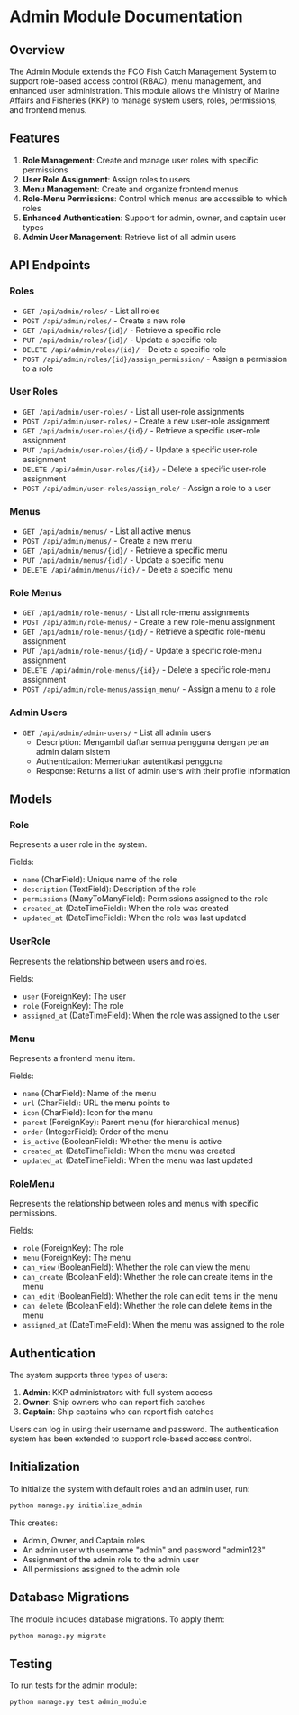 # Admin Module Documentation

## Overview

The Admin Module extends the FCO Fish Catch Management System to support role-based access control (RBAC), menu management, and enhanced user administration. This module allows the Ministry of Marine Affairs and Fisheries (KKP) to manage system users, roles, permissions, and frontend menus.

## Features

1. **Role Management**: Create and manage user roles with specific permissions
2. **User Role Assignment**: Assign roles to users
3. **Menu Management**: Create and organize frontend menus
4. **Role-Menu Permissions**: Control which menus are accessible to which roles
5. **Enhanced Authentication**: Support for admin, owner, and captain user types
6. **Admin User Management**: Retrieve list of all admin users

## API Endpoints

### Roles

- `GET /api/admin/roles/` - List all roles
- `POST /api/admin/roles/` - Create a new role
- `GET /api/admin/roles/{id}/` - Retrieve a specific role
- `PUT /api/admin/roles/{id}/` - Update a specific role
- `DELETE /api/admin/roles/{id}/` - Delete a specific role
- `POST /api/admin/roles/{id}/assign_permission/` - Assign a permission to a role

### User Roles

- `GET /api/admin/user-roles/` - List all user-role assignments
- `POST /api/admin/user-roles/` - Create a new user-role assignment
- `GET /api/admin/user-roles/{id}/` - Retrieve a specific user-role assignment
- `PUT /api/admin/user-roles/{id}/` - Update a specific user-role assignment
- `DELETE /api/admin/user-roles/{id}/` - Delete a specific user-role assignment
- `POST /api/admin/user-roles/assign_role/` - Assign a role to a user

### Menus

- `GET /api/admin/menus/` - List all active menus
- `POST /api/admin/menus/` - Create a new menu
- `GET /api/admin/menus/{id}/` - Retrieve a specific menu
- `PUT /api/admin/menus/{id}/` - Update a specific menu
- `DELETE /api/admin/menus/{id}/` - Delete a specific menu

### Role Menus

- `GET /api/admin/role-menus/` - List all role-menu assignments
- `POST /api/admin/role-menus/` - Create a new role-menu assignment
- `GET /api/admin/role-menus/{id}/` - Retrieve a specific role-menu assignment
- `PUT /api/admin/role-menus/{id}/` - Update a specific role-menu assignment
- `DELETE /api/admin/role-menus/{id}/` - Delete a specific role-menu assignment
- `POST /api/admin/role-menus/assign_menu/` - Assign a menu to a role

### Admin Users

- `GET /api/admin/admin-users/` - List all admin users
  - Description: Mengambil daftar semua pengguna dengan peran admin dalam sistem
  - Authentication: Memerlukan autentikasi pengguna
  - Response: Returns a list of admin users with their profile information

## Models

### Role

Represents a user role in the system.

Fields:

- `name` (CharField): Unique name of the role
- `description` (TextField): Description of the role
- `permissions` (ManyToManyField): Permissions assigned to the role
- `created_at` (DateTimeField): When the role was created
- `updated_at` (DateTimeField): When the role was last updated

### UserRole

Represents the relationship between users and roles.

Fields:

- `user` (ForeignKey): The user
- `role` (ForeignKey): The role
- `assigned_at` (DateTimeField): When the role was assigned to the user

### Menu

Represents a frontend menu item.

Fields:

- `name` (CharField): Name of the menu
- `url` (CharField): URL the menu points to
- `icon` (CharField): Icon for the menu
- `parent` (ForeignKey): Parent menu (for hierarchical menus)
- `order` (IntegerField): Order of the menu
- `is_active` (BooleanField): Whether the menu is active
- `created_at` (DateTimeField): When the menu was created
- `updated_at` (DateTimeField): When the menu was last updated

### RoleMenu

Represents the relationship between roles and menus with specific permissions.

Fields:

- `role` (ForeignKey): The role
- `menu` (ForeignKey): The menu
- `can_view` (BooleanField): Whether the role can view the menu
- `can_create` (BooleanField): Whether the role can create items in the menu
- `can_edit` (BooleanField): Whether the role can edit items in the menu
- `can_delete` (BooleanField): Whether the role can delete items in the menu
- `assigned_at` (DateTimeField): When the menu was assigned to the role

## Authentication

The system supports three types of users:

1. **Admin**: KKP administrators with full system access
2. **Owner**: Ship owners who can report fish catches
3. **Captain**: Ship captains who can report fish catches

Users can log in using their username and password. The authentication system has been extended to support role-based access control.

## Initialization

To initialize the system with default roles and an admin user, run:

```bash
python manage.py initialize_admin
```

This creates:

- Admin, Owner, and Captain roles
- An admin user with username "admin" and password "admin123"
- Assignment of the admin role to the admin user
- All permissions assigned to the admin role

## Database Migrations

The module includes database migrations. To apply them:

```bash
python manage.py migrate
```

## Testing

To run tests for the admin module:

```bash
python manage.py test admin_module
```
